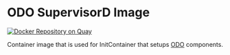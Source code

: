 # ODO SupervisorD Image

[![Docker Repository on Quay](https://quay.io/repository/openshiftdo/supervisord/status "Docker Repository on Quay")](https://quay.io/repository/openshiftdo/supervisord)

Container image that is used for InitContainer that setups [ODO](https://github.com/openshift/odo/) components.